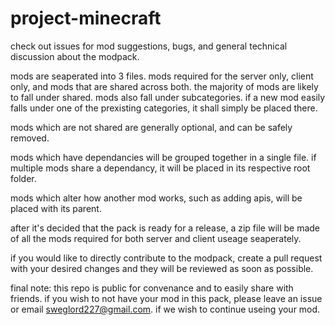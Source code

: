 # project-minecraft
check out issues for mod suggestions, bugs, and general technical discussion about the modpack.

mods are seaperated into 3 files. mods required for the server only, client only, and mods that are shared across both. the majority of mods are likely to fall under shared. mods also fall under subcategories. if a new mod easily falls under one of the prexisting categories, it shall simply be placed there.

mods which are not shared are generally optional, and can be safely removed.

mods which have dependancies will be grouped together in a single file. if multiple mods share a dependancy, it will be placed in its respective root folder.

mods which alter how another mod works, such as adding apis, will be placed with its parent.

after it's decided that the pack is ready for a release, a zip file will be made of all the mods required for both server and client useage seaperately.

if you would like to directly contribute to the modpack, create a pull request with your desired changes and they will be reviewed as soon as possible.

final note: this repo is public for convenance and to easily share with friends. if you wish to not have your mod in this pack, please leave an issue or email sweglord227@gmail.com. if we wish to continue useing your mod.
